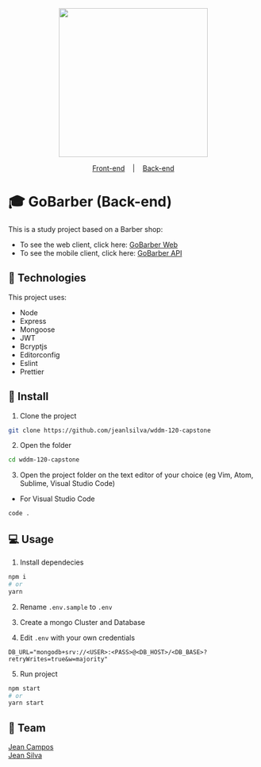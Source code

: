 <div align="center">
    <img src="https://gobarber-web-one.vercel.app/static/media/logo.a49b07ec.svg" width="300px"/>
</div>

<p align="center">
  <a href="https://github.com/jeanffc/gobarber-web">Front-end</a>
  &nbsp;&nbsp;&nbsp;|&nbsp;&nbsp;&nbsp;
  <a href="https://github.com/jeanlsilva/wddm-120-capstone">Back-end</a>
  </p>

# 🎓 GoBarber (Back-end)

This is a study project based on a Barber shop:

- To see the web client, click here: [GoBarber Web](https://github.com/jeanffc/gobarber-web)
- To see the mobile client, click here: [GoBarber API](https://github.com/jeanlsilva/wddm-120-capstone)

## 📌 Technologies

This project uses:

- Node
- Express
- Mongoose
- JWT
- Bcryptjs
- Editorconfig
- Eslint
- Prettier

## 🚀 Install

1. Clone the project

```bash
git clone https://github.com/jeanlsilva/wddm-120-capstone
```

2. Open the folder

```bash
cd wddm-120-capstone
```

3. Open the project folder on the text editor of your choice (eg Vim, Atom, Sublime, Visual Studio Code)

- For Visual Studio Code

```bash
code .
```

## 💻 Usage

1. Install dependecies

```bash
npm i
# or
yarn
```

2. Rename `.env.sample` to `.env`

3. Create a mongo Cluster and Database

4. Edit `.env` with your own credentials

```
DB_URL="mongodb+srv://<USER>:<PASS>@<DB_HOST>/<DB_BASE>?retryWrites=true&w=majority"
```

5. Run project

```bash
npm start
# or
yarn start
```

## 📝 Team

[Jean Campos](https://github.com/jeanffc)  
[Jean Silva](https://github.com/jeanlsilva)
